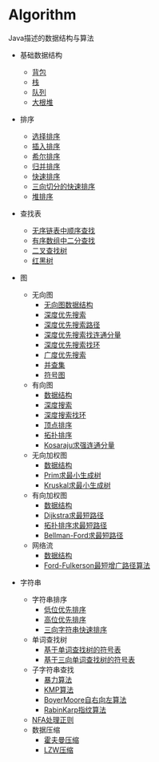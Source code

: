# Algorithm
Java描述的数据结构与算法
- 基础数据结构
    - [背包](./abstract_data_structure/Bag.java)
    - [栈](./abstract_data_structure/Stack.java)
    - [队列](./abstract_data_structure/Queue.java)
    - [大根堆](./abstract_data_structure/MaxPQ.java)

- 排序
    - [选择排序](./sort/Selection.java)
    - [插入排序](./sort/Insertion.java)
    - [希尔排序](./sort/Shell.java)
    - [归并排序](./sort/Merge.java)
    - [快速排序](./sort/Quick.java)
    - [三向切分的快速排序](./sort/Quick3way.java)
    - [堆排序](./sort/Heap.java)
  
- 查找表
    - [无序链表中顺序查找](./abstract_data_structure/search/SequentialSearchST.java)
    - [有序数组中二分查找](./abstract_data_structure/search/BinarySearchST.java)
    - [二叉查找树](./abstract_data_structure/search/BST.java)
    - [红黑树](./abstract_data_structure/search/RedBlackBST.java)

- 图
    - 无向图
        - [无向图数据结构](./abstract_data_structure/graph/Graph.java)
        - [深度优先搜索](./abstract_data_structure/graph/DepthFirstSearch.java)
        - [深度优先搜索路径](./abstract_data_structure/graph/DepthFirstPaths.java)
        - [深度优先搜索找连通分量](./abstract_data_structure/graph/ConnectedComponent.java)
        - [深度优先搜索找环](./abstract_data_structure/graph/DepthFirstCycle.java)
        - [广度优先搜索](./abstract_data_structure/graph/BreadthFirstPaths.java)
        - [并查集](./abstract_data_structure/graph/UnionFind.java)
        - [符号图](./abstract_data_structure/graph/SymbolGraph.java)
    - 有向图
        - [数据结构](./abstract_data_structure/graph/Directed/Digraph.java)
        - [深度搜索](./abstract_data_structure/graph/Directed/DigraphDFS.java)
        - [深度搜索找环](./abstract_data_structure/graph/Directed/DigrapgCycle.java)
        - [顶点排序](./abstract_data_structure/graph/Directed/DepthFirstOrder.java)
        - [拓扑排序](./abstract_data_structure/graph/Directed/Topological.java)
        - [Kosaraju求强连通分量](./abstract_data_structure/graph/Directed/LosarajuSCC.java)
    - 无向加权图
        - [数据结构](./abstract_data_structure/graph/edge_weighted/EdgeWeightedGraph.java)
        - [Prim求最小生成树](./abstract_data_structure/graph/edge_weighted/PrimMST.java)
        - [Kruskal求最小生成树](./abstract_data_structure/graph/edge_weighted/KruskalMST.java)
    - 有向加权图 
        - [数据结构](./abstract_data_structure/graph/edge_weighted_directed/EdgeWeightedDigraph.java)
        - [Dijkstra求最短路径](./abstract_data_structure/graph/edge_weighted_directed/DijkstraSP.java)
        - [拓扑排序求最短路径](./abstract_data_structure/graph/edge_weighted_directed/AcyclicSP.java)
        - [Bellman-Ford求最短路径](./abstract_data_structure/graph/edge_weighted_directed/BellmanFordSP.java)
    - 网络流
        - [数据结构](./abstract_data_structure/network_flow/FlowNetwork.java)
        - [Ford-Fulkerson最短增广路径算法](./abstract_data_structure/network_flow/FlowNetwork.java)
        
      
-  字符串
    - 字符串排序
        - [低位优先排序](./abstract_data_structure/string/LSD.java)
        - [高位优先排序](./abstract_data_structure/string/MSD.java)
        - [三向字符串快速排序](./abstract_data_structure/string/Quick3string.java)
    - 单词查找树
        - [基于单词查找树的符号表](./abstract_data_structure/string/TrieST.java)
        - [基于三向单词查找树的符号表](./abstract_data_structure/string/TST.java)
    - 子字符串查找
        - [暴力算法](./abstract_data_structure/string/search_substring/Violence.java)     
        - [KMP算法](./abstract_data_structure/string/search_substring/KMP.java)     
        - [BoyerMoore自右向左算法](./abstract_data_structure/string/search_substring/BoyerMoore.java)     
        - [RabinKarp指纹算法](./abstract_data_structure/string/search_substring/RabinKarp.java)     
    - [NFA处理正则](./abstract_data_structure/string/regex/NFA.java)
    - 数据压缩
        - [霍夫曼压缩](./abstract_data_structure/string/data_compression/Huffman.java)
        - [LZW压缩](./abstract_data_structure/string/data_compression/LZW.java)
      
            
